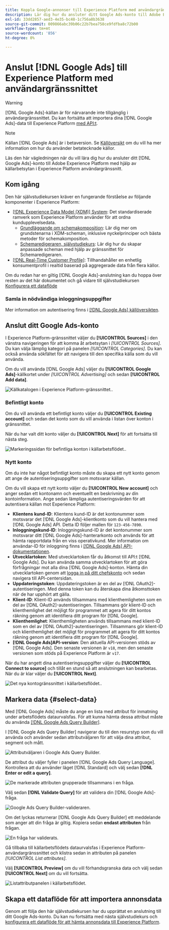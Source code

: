 ```yaml
---
title: Koppla Google-annonser till Experience Platform med användargränssnittet
description: Lär dig hur du ansluter ditt Google Ads-konto till Adobe Experience Platform i användargränssnittet.
exl-id: 33dd2857-aed3-4e35-bc48-1c756a8b3638
source-git-commit: 009866abc39b06c22b7bea758ce9fdfba8c72b00
workflow-type: tm+mt
source-wordcount: '856'
ht-degree: 0%

---
```


# Anslut [!DNL Google Ads] till Experience Platform med användargränssnittet

>[!WARNING]
>
>[!DNL Google Ads]-källan är för närvarande inte tillgänglig i användargränssnittet. Du kan fortsätta att importera dina [!DNL Google Ads]-data till Experience Platform [med API:t](../../../api/create/advertising/ads.md).

>[!NOTE]
>
>Källan [!DNL Google Ads] är i betaversion. Se [Källöversikt](../../../../home.md#terms-and-conditions) om du vill ha mer information om hur du använder betatecknade källor.

Läs den här vägledningen när du vill lära dig hur du ansluter ditt [!DNL Google Ads]-konto till Adobe Experience Platform med hjälp av källarbetsytan i Experience Platform användargränssnitt.

## Kom igång

Den här självstudiekursen kräver en fungerande förståelse av följande komponenter i Experience Platform:

* [[!DNL Experience Data Model (XDM)] System](../../../../../xdm/home.md): Det standardiserade ramverk som Experience Platform använder för att ordna kundupplevelsedata.
   * [Grundläggande om schemakomposition](../../../../../xdm/schema/composition.md): Lär dig mer om grundstenarna i XDM-scheman, inklusive nyckelprinciper och bästa metoder för schemakomposition.
   * [Schemaredigeraren, självstudiekurs](../../../../../xdm/tutorials/create-schema-ui.md): Lär dig hur du skapar anpassade scheman med hjälp av gränssnittet för Schemaredigeraren.
* [[!DNL Real-Time Customer Profile]](../../../../../profile/home.md): Tillhandahåller en enhetlig konsumentprofil i realtid baserad på aggregerade data från flera källor.

Om du redan har en giltig [!DNL Google Ads]-anslutning kan du hoppa över resten av det här dokumentet och gå vidare till självstudiekursen [Konfigurera ett dataflöde](../../dataflow/advertising.md)

### Samla in nödvändiga inloggningsuppgifter

Mer information om autentisering finns i [[!DNL Google Ads] källöversikten](../../../../connectors/advertising/ads.md).

## Anslut ditt Google Ads-konto

I Experience Platform-gränssnittet väljer du **[!UICONTROL Sources]** i den vänstra navigeringen för att komma åt arbetsytan i *[!UICONTROL Sources]*. Du kan välja lämplig kategori på panelen *[!UICONTROL Categories]*. Du kan också använda sökfältet för att navigera till den specifika källa som du vill använda.

Om du vill använda [!DNL Google Ads] väljer du **[!UICONTROL Google Ads]**-källkortet under *[!UICONTROL Advertising]* och sedan **[!UICONTROL Add data]**.

![Källkatalogen i Experience Platform-gränssnittet.](../../../../images/tutorials/create/ads/catalog.png).

### Befintligt konto

Om du vill använda ett befintligt konto väljer du **[!UICONTROL Existing account]** och sedan det konto som du vill använda i listan över konton i gränssnittet.

När du har valt ditt konto väljer du **[!UICONTROL Next]** för att fortsätta till nästa steg.

![Markeringssidan för befintliga konton i källarbetsflödet.](../../../../images/tutorials/create/ads/existing.png).

### Nytt konto

Om du inte har något befintligt konto måste du skapa ett nytt konto genom att ange de autentiseringsuppgifter som motsvarar källan.

Om du vill skapa ett nytt konto väljer du **[!UICONTROL New account]** och anger sedan ett kontonamn och eventuellt en beskrivning av din kontoinformation. Ange sedan lämpliga autentiseringsvärden för att autentisera källan mot Experience Platform:

* **Klientens kund-ID**: Klientens kund-ID är det kontonummer som motsvarar det [!DNL Google Ads]-klientkonto som du vill hantera med [!DNL Google Ads] API. Detta ID följer mallen för `123-456-7890`.
* **Inloggningskund-ID**: Inloggningskund-ID är det kontonummer som motsvarar ditt [!DNL Google Ads]-hanterarkonto och används för att hämta rapportdata från en viss operativkund. Mer information om användar-ID för inloggning finns i [[!DNL Google Ads] API-dokumentationen](https://developers.google.com/search-ads/reporting/concepts/login-customer-id).
* **Utvecklartoken**: Med utvecklartoken får du åtkomst till API:t [!DNL Google Ads]. Du kan använda samma utvecklartoken för att göra förfrågningar mot alla dina [!DNL Google Ads]-konton. Hämta din utvecklartoken genom att [logga in på ditt chefskonto](https://ads.google.com/home/tools/manager-accounts/) och sedan navigera till API-centersidan.
* **Uppdateringstoken**: Uppdateringstoken är en del av [!DNL OAuth2]-autentiseringen. Med denna token kan du återskapa dina åtkomsttoken när de har upphört att gälla.
* **Klient-ID**: Klient-ID används tillsammans med klienthemligheten som en del av [!DNL OAuth2]-autentiseringen. Tillsammans gör klient-ID och klienthemlighet det möjligt för programmet att agera för ditt kontos räkning genom att identifiera ditt program för [!DNL Google].
* **Klienthemlighet**: Klienthemligheten används tillsammans med klient-ID som en del av [!DNL OAuth2]-autentiseringen. Tillsammans gör klient-ID och klienthemlighet det möjligt för programmet att agera för ditt kontos räkning genom att identifiera ditt program för [!DNL Google].
* **[!DNL Google Ads]API-version**: Den aktuella API-versionen stöds av [!DNL Google Ads]. Den senaste versionen är `v18`, men den senaste versionen som stöds på Experience Platform är `v17`.

När du har angett dina autentiseringsuppgifter väljer du **[!UICONTROL Connect to source]** och tillåt en stund så att anslutningen kan bearbetas. När du är klar väljer du **[!UICONTROL Next]**.

![Det nya kontogränssnittet i källarbetsflödet.](../../../../images/tutorials/create/ads/new.png).

## Markera data {#select-data}

Med [!DNL Google Ads] måste du ange en lista med attribut för inmatning under arbetsflödets dataurvalsfas. För att kunna hämta dessa attribut måste du använda [[!DNL Google Ads Query Builder]](https://developers.google.com/google-ads/api/fields/v17/overview_query_builder).

I [!DNL Google Ads Query Builder] navigerar du till den resurstyp som du vill använda och använder sedan attributväljaren för att välja dina attribut, segment och mått.

![Attributväljaren i Google Ads Query Builder.](../../../../images/tutorials/create/ads/attributes.png)

De attribut du väljer fyller i panelen [!DNL Google Ads Query Language]. Kontrollera att du använder läget [!DNL Standard] och välj sedan **[!DNL Enter or edit a query]**.

![De markerade attributen grupperade tillsammans i en fråga.](../../../../images/tutorials/create/ads/enter-query.png)

Välj sedan **[!DNL Validate Query]** för att validera din [!DNL Google Ads]-fråga.

![Google Ads Query Builder-valideraren.](../../../../images/tutorials/create/ads/validate-query.png)

Om det lyckas returnerar [!DNL Google Ads Query Builder] ett meddelande som anger att din fråga är giltig. Kopiera sedan **endast attributen** från frågan.

![En fråga har validerats.](../../../../images/tutorials/create/ads/copy-query.png)

Gå tillbaka till källarbetsflödets dataurvalsfas i Experience Platform-användargränssnittet och klistra sedan in attributen på panelen *[!UICONTROL List attributes]*.

Välj **[!UICONTROL Preview]** om du vill förhandsgranska data och välj sedan **[!UICONTROL Next]** om du vill fortsätta.

![Listattributpanelen i källarbetsflödet.](../../../../images/tutorials/create/ads/list-attributes.png)

## Skapa ett dataflöde för att importera annonsdata

Genom att följa den här självstudiekursen har du upprättat en anslutning till ditt Google Ads-konto. Du kan nu fortsätta med nästa självstudiekurs och [konfigurera ett dataflöde för att hämta annonsdata till Experience Platform](../../dataflow/advertising.md).
